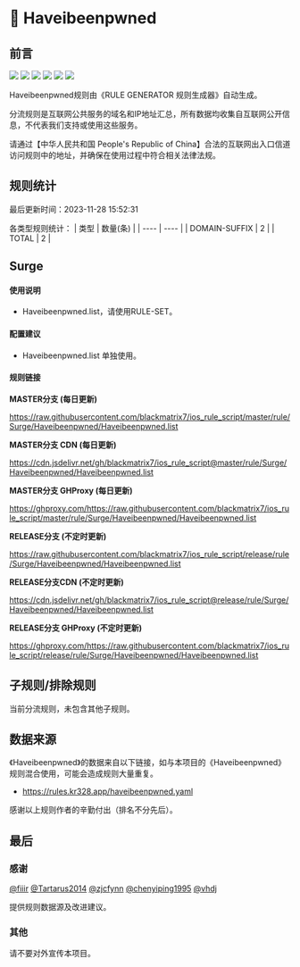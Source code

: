 # 🧸 Haveibeenpwned

## 前言

![](https://shields.io/badge/-移除重复规则-ff69b4) ![](https://shields.io/badge/-DOMAIN与DOMAIN--SUFFIX合并-green) ![](https://shields.io/badge/-DOMAIN--SUFFIX间合并-critical) ![](https://shields.io/badge/-DOMAIN与DOMAIN--KEYWORD合并-9cf) ![](https://shields.io/badge/-DOMAIN--SUFFIX与DOMAIN--KEYWORD合并-blue) ![](https://shields.io/badge/-IP--CIDR(6)合并-blueviolet) 

Haveibeenpwned规则由《RULE GENERATOR 规则生成器》自动生成。

分流规则是互联网公共服务的域名和IP地址汇总，所有数据均收集自互联网公开信息，不代表我们支持或使用这些服务。

请通过【中华人民共和国 People's Republic of China】合法的互联网出入口信道访问规则中的地址，并确保在使用过程中符合相关法律法规。

## 规则统计

最后更新时间：2023-11-28 15:52:31

各类型规则统计：
| 类型 | 数量(条)  | 
| ---- | ----  |
| DOMAIN-SUFFIX | 2  | 
| TOTAL | 2  | 


## Surge 

#### 使用说明
- Haveibeenpwned.list，请使用RULE-SET。

#### 配置建议
- Haveibeenpwned.list 单独使用。

#### 规则链接
**MASTER分支 (每日更新)**

https://raw.githubusercontent.com/blackmatrix7/ios_rule_script/master/rule/Surge/Haveibeenpwned/Haveibeenpwned.list

**MASTER分支 CDN (每日更新)**

https://cdn.jsdelivr.net/gh/blackmatrix7/ios_rule_script@master/rule/Surge/Haveibeenpwned/Haveibeenpwned.list

**MASTER分支 GHProxy (每日更新)**

https://ghproxy.com/https://raw.githubusercontent.com/blackmatrix7/ios_rule_script/master/rule/Surge/Haveibeenpwned/Haveibeenpwned.list

**RELEASE分支 (不定时更新)**

https://raw.githubusercontent.com/blackmatrix7/ios_rule_script/release/rule/Surge/Haveibeenpwned/Haveibeenpwned.list

**RELEASE分支CDN (不定时更新)**

https://cdn.jsdelivr.net/gh/blackmatrix7/ios_rule_script@release/rule/Surge/Haveibeenpwned/Haveibeenpwned.list

**RELEASE分支 GHProxy (不定时更新)**

https://ghproxy.com/https://raw.githubusercontent.com/blackmatrix7/ios_rule_script/release/rule/Surge/Haveibeenpwned/Haveibeenpwned.list

## 子规则/排除规则


当前分流规则，未包含其他子规则。

## 数据来源

《Haveibeenpwned》的数据来自以下链接，如与本项目的《Haveibeenpwned》规则混合使用，可能会造成规则大量重复。

- https://rules.kr328.app/haveibeenpwned.yaml


感谢以上规则作者的辛勤付出（排名不分先后）。

## 最后

### 感谢

[@fiiir](https://github.com/fiiir) [@Tartarus2014](https://github.com/Tartarus2014) [@zjcfynn](https://github.com/zjcfynn) [@chenyiping1995](https://github.com/chenyiping1995) [@vhdj](https://github.com/vhdj)

提供规则数据源及改进建议。

### 其他

请不要对外宣传本项目。